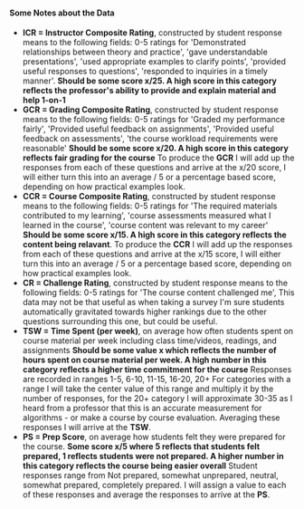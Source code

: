 #### Some Notes about the Data
- **ICR = Instructor Composite Rating**, constructed by student response means to the following fields: 0-5 ratings for 'Demonstrated relationships between theory and practice', 'gave understandable presentations', 'used appropriate examples to clarify points', 'provided useful responses to questions', 'responded to inquiries in a timely manner'. **Should be some score x/25. A high score in this category reflects the professor's ability to provide and explain material and help 1-on-1**
- **GCR = Grading Composite Rating**, constructed by student response means to the following fields: 0-5 ratings for 'Graded my performance fairly', 'Provided useful feedback on assignments', 'Provided useful feedback on assessments', 'the course workload requirements were reasonable' **Should be some score x/20. A high score in this category reflects fair grading for the course** To produce the **GCR** I will add up the responses from each of these questions and arrive at the x/20 score, I will either turn this into an average / 5 or a percentage based score, depending on how practical examples look.
- **CCR = Course Composite Rating**, constructed by student response means to the following fields: 0-5 ratings for 'The required materials contributed to my learning', 'course assessments measured what I learned in the course', 'course content was relevant to my career' **Should be some score x/15. A high score in this category reflects the content being relavant**. To produce the **CCR** I will add up the responses from each of these questions and arrive at the x/15 score, I will either turn this into an average / 5 or a percentage based score, depending on how practical examples look.
- **CR = Challenge Rating**, constructed by student response means to the following fields: 0-5 ratings for 'The course content challenged me', This data may not be that useful as when taking a survey I'm sure students automatically gravitated towards higher rankings due to the other questions surrounding this one, but could be useful.
- **TSW = Time Spent (per week)**, on average how often students spent on course material per week including class time/videos, readings, and assignments **Should be some value x which reflects the number of hours spent on course material per week. A high number in this category reflects a higher time commitment for the course** Responses are recorded in ranges 1-5, 6-10, 11-15, 16-20, 20+ For categories with a range I will take the center value of this range and multiply it by the number of responses, for the 20+ category I will approximate 30-35 as I heard from a professor that this is an accurate measurement for algorithms - or make a course by course evaluation. Averaging these responses I will arrive at the **TSW**.
- **PS = Prep Score**, on average how students felt they were prepared for the course. **Some score x/5 where 5 reflects that students felt prepared, 1 reflects students were not prepared. A higher number in this category reflects the course being easier overall** Student responses range from Not prepared, somewhat unprepared, neutral, somewhat prepared, completely prepared. I will assign a value to each of these responses and average the responses to arrive at the **PS**. 
